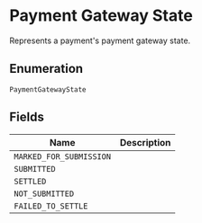 # Payment Gateway State

Represents a payment's payment gateway state.

## Enumeration

`PaymentGatewayState`

## Fields

| Name | Description |
|  --- | --- |
| `MARKED_FOR_SUBMISSION` |  |
| `SUBMITTED` |  |
| `SETTLED` |  |
| `NOT_SUBMITTED` |  |
| `FAILED_TO_SETTLE` |  |
